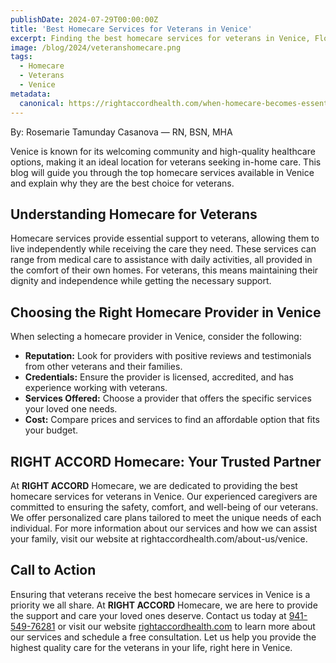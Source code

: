 ```yaml
---
publishDate: 2024-07-29T00:00:00Z
title: 'Best Homecare Services for Veterans in Venice'
excerpt: Finding the best homecare services for veterans in Venice, Florida, is crucial for ensuring our heroes receive the care and respect they deserve.
image: /blog/2024/veteranshomecare.png
tags:
  - Homecare
  - Veterans
  - Venice
metadata:
  canonical: https://rightaccordhealth.com/when-homecare-becomes-essential
---
```


By: Rosemarie Tamunday Casanova — RN, BSN, MHA

Venice is known for its welcoming community and high-quality healthcare options, making it an ideal location for veterans seeking in-home care. This blog will guide you through the top homecare services available in Venice and explain why they are the best choice for veterans.

## Understanding Homecare for Veterans

Homecare services provide essential support to veterans, allowing them to live independently while receiving the care they need. These services can range from medical care to assistance with daily activities, all provided in the comfort of their own homes. For veterans, this means maintaining their dignity and independence while getting the necessary support.

## Choosing the Right Homecare Provider in Venice

When selecting a homecare provider in Venice, consider the following:

- **Reputation:** Look for providers with positive reviews and testimonials from other veterans and their families.
- **Credentials:** Ensure the provider is licensed, accredited, and has experience working with veterans.
- **Services Offered:** Choose a provider that offers the specific services your loved one needs.
- **Cost:** Compare prices and services to find an affordable option that fits your budget.

## RIGHT ACCORD Homecare: Your Trusted Partner

At **RIGHT ACCORD** Homecare, we are dedicated to providing the best homecare services for veterans in Venice. Our experienced caregivers are committed to ensuring the safety, comfort, and well-being of our veterans. We offer personalized care plans tailored to meet the unique needs of each individual.
For more information about our services and how we can assist your family, visit our website at rightaccordhealth.com/about-us/venice.

## Call to Action

Ensuring that veterans receive the best homecare services in Venice is a priority we all share. At **RIGHT ACCORD** Homecare, we are here to provide the support and care your loved ones deserve. Contact us today at [941-549-76281](tel:941-549-76281) or visit our website [rightaccordhealth.com](https://rightaccordhealth.com) to learn more about our services and schedule a free consultation. Let us help you provide the highest quality care for the veterans in your life, right here in Venice.
